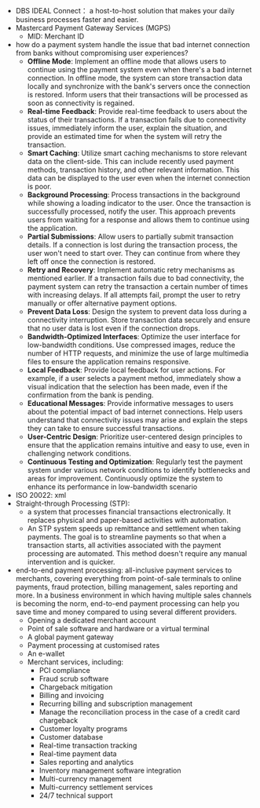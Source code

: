 - DBS IDEAL Connect： a host-to-host solution that makes your daily business processes faster and easier.
- Mastercard Payment Gateway Services (MGPS)
	- MID:  Merchant ID
- how do a payment system handle the issue that bad internet connection from banks without compromising user experiences?
	- **Offline Mode**: Implement an offline mode that allows users to continue using the payment system even when there's a bad internet connection. In offline mode, the system can store transaction data locally and synchronize with the bank's servers once the connection is restored. Inform users that their transactions will be processed as soon as connectivity is regained.
	- **Real-time Feedback**: Provide real-time feedback to users about the status of their transactions. If a transaction fails due to connectivity issues, immediately inform the user, explain the situation, and provide an estimated time for when the system will retry the transaction.
	- **Smart Caching**: Utilize smart caching mechanisms to store relevant data on the client-side. This can include recently used payment methods, transaction history, and other relevant information. This data can be displayed to the user even when the internet connection is poor.
	- **Background Processing**: Process transactions in the background while showing a loading indicator to the user. Once the transaction is successfully processed, notify the user. This approach prevents users from waiting for a response and allows them to continue using the application.
	- **Partial Submissions**: Allow users to partially submit transaction details. If a connection is lost during the transaction process, the user won't need to start over. They can continue from where they left off once the connection is restored.
	- **Retry and Recovery**: Implement automatic retry mechanisms as mentioned earlier. If a transaction fails due to bad connectivity, the payment system can retry the transaction a certain number of times with increasing delays. If all attempts fail, prompt the user to retry manually or offer alternative payment options.
	- **Prevent Data Loss**: Design the system to prevent data loss during a connectivity interruption. Store transaction data securely and ensure that no user data is lost even if the connection drops.
	- **Bandwidth-Optimized Interfaces**: Optimize the user interface for low-bandwidth conditions. Use compressed images, reduce the number of HTTP requests, and minimize the use of large multimedia files to ensure the application remains responsive.
	- **Local Feedback**: Provide local feedback for user actions. For example, if a user selects a payment method, immediately show a visual indication that the selection has been made, even if the confirmation from the bank is pending.
	- **Educational Messages**: Provide informative messages to users about the potential impact of bad internet connections. Help users understand that connectivity issues may arise and explain the steps they can take to ensure successful transactions.
	- **User-Centric Design**: Prioritize user-centered design principles to ensure that the application remains intuitive and easy to use, even in challenging network conditions.
	- **Continuous Testing and Optimization**: Regularly test the payment system under various network conditions to identify bottlenecks and areas for improvement. Continuously optimize the system to enhance its performance in low-bandwidth scenario
- ISO 20022: xml
- Straight-through Processing (STP):
	- a system that processes financial transactions electronically. It replaces physical and paper-based activities with automation.
	- An STP system speeds up remittance and settlement when taking payments. The goal is to streamline payments so that when a transaction starts, all activities associated with the payment processing are automated. This method doesn't require any manual intervention and is quicker.
- end-to-end payment processing: all-inclusive payment services to merchants, covering everything from point-of-sale terminals to online payments, fraud protection, billing management, sales reporting and more. In a business environment in which having multiple sales channels is becoming the norm, end-to-end payment processing can help you save time and money compared to using several different providers.
	- Opening a dedicated merchant account
	- Point of sale software and hardware or a virtual terminal
	- A global payment gateway
	- Payment processing at customised rates
	- An e-wallet
	- Merchant services, including:
		- PCI compliance
		- Fraud scrub software
		- Chargeback mitigation
		- Billing and invoicing
		- Recurring billing and subscription management
		- Manage the reconciliation process in the case of a credit card chargeback
		- Customer loyalty programs
		- Customer database
		- Real-time transaction tracking
		- Real-time payment data
		- Sales reporting and analytics
		- Inventory management software integration
		- Multi-currency management
		- Multi-currency settlement services
		- 24/7 technical support